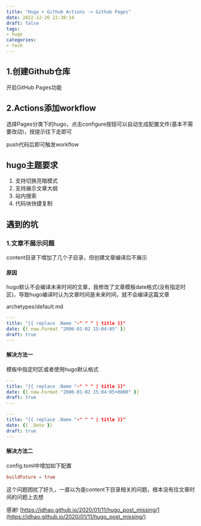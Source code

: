 ```yaml
---
title: "Hugo + Github Actions -> Github Pages"
date: 2022-12-26 22:38:14
draft: false
tags:
- hugo
categories:
- tech
---
```


## 1.创建Github仓库
开启GitHub Pages功能

## 2.Actions添加workflow
选择Pages分类下的hugo，点击configure按钮可以自动生成配置文件(基本不需要改动)，按提示往下走即可

push代码后即可触发workflow

## hugo主题要求
1. 支持切换亮暗模式
2. 支持展示文章大纲
3. 站内搜索
4. 代码块快捷复制


## 遇到的坑

### 1.文章不展示问题
content目录下增加了几个子目录，但创建文章编译后不展示

#### 原因
hugo默认不会编译未来时间的文章，我修改了文章模板date格式(没有指定时区)，导致hugo编译时认为文章时间是未来时间，就不会编译这篇文章

archetypes/default.md
```yml
---
title: "{{ replace .Name "-" " " | title }}"
date: {{ now.Format "2006-01-02 15:04:05" }}
draft: true
---
```


#### 解决方法一
模板中指定时区或者使用hugo默认格式

```yml
---
title: "{{ replace .Name "-" " " | title }}"
date: {{ now.Format "2006-01-02 15:04:05+0800" }}
draft: true
---
```

```yml
---
title: "{{ replace .Name "-" " " | title }}"
date: {{ .Date }}
draft: true
---
```

#### 解决方法二
config.toml中增加如下配置

```toml
buildFuture = true
```

这个问题困扰了好久，一直以为是content下目录相关的问题，根本没有往文章时间的问题上去想

感谢! [https://jdhao.github.io/2020/01/11/hugo_post_missing/](https://jdhao.github.io/2020/01/11/hugo_post_missing/)